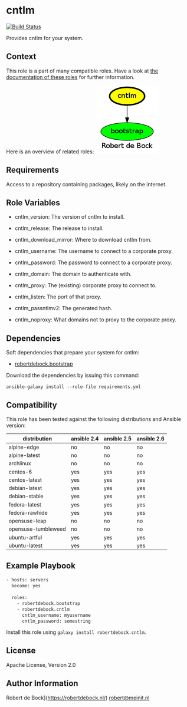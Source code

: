 cntlm
=========

[![Build Status](https://travis-ci.org/robertdebock/ansible-role-cntlm.svg?branch=master)](https://travis-ci.org/robertdebock/ansible-role-cntlm)

Provides cntlm for your system.

Context
-------
This role is a part of many compatible roles. Have a look at [the documentation of these roles](https://robertdebock.nl/) for further information.

Here is an overview of related roles:
![dependencies](https://raw.githubusercontent.com/robertdebock/drawings/artifacts/cntlm.png "Dependency")

Requirements
------------

Access to a repository containing packages, likely on the internet.

Role Variables
--------------

- cntlm_version: The version of cntlm to install.
- cntlm_release: The release to install.
- cntlm_download_mirror: Where to download cntlm from.

- cntlm_username: The username to connect to a corporate proxy.
- cntlm_password: The password to connect to a corporate proxy.
- cntlm_domain: The domain to authenticate with.
- cntlm_proxy: The (existing) corporate proxy to connect to.
- cntlm_listen: The port of that proxy.
- cntlm_passntlmv2: The generated hash.
- cntlm_noproxy: What domains not to proxy to the corporate proxy.

Dependencies
------------

Soft dependencies that prepare your system for cntlm:

- [robertdebock.bootstrap](https://travis-ci.org/robertdebock/ansible-role-bootstrap)

Download the dependencies by issuing this command:
```
ansible-galaxy install --role-file requirements.yml
```

Compatibility
-------------

This role has been tested against the following distributions and Ansible version:

|distribution|ansible 2.4|ansible 2.5|ansible 2.6|
|------------|-----------|-----------|-----------|
|alpine-edge|no|no|no|
|alpine-latest|no|no|no|
|archlinux|no|no|no|
|centos-6|yes|yes|yes|
|centos-latest|yes|yes|yes|
|debian-latest|yes|yes|yes|
|debian-stable|yes|yes|yes|
|fedora-latest|yes|yes|yes|
|fedora-rawhide|yes|yes|yes|
|opensuse-leap|no|no|no|
|opensuse-tumbleweed|no|no|no|
|ubuntu-artful|yes|yes|yes|
|ubuntu-latest|yes|yes|yes|

Example Playbook
----------------

```
- hosts: servers
  become: yes

  roles:
    - robertdebock.bootstrap
    - robertdebock.cntlm
      cntlm_username: myusername
      cntlm_password: somestring
```

Install this role using `galaxy install robertdebock.cntlm`.

License
-------

Apache License, Version 2.0

Author Information
------------------

Robert de Bock](https://robertdebock.nl/) <robert@meinit.nl>
